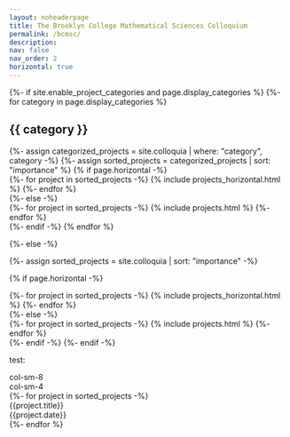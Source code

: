 ```yaml
---
layout: noheaderpage
title: The Brooklyn College Mathematical Sciences Colloquium
permalink: /bcmsc/
description: 
nav: false
nav_order: 2
horizontal: true
---
```

<!-- pages/bcmsc.md -->
<div class="projects">
{%- if site.enable_project_categories and page.display_categories %}
  <!-- Display categorized projects -->
  {%- for category in page.display_categories %}
  <h2 class="category">{{ category }}</h2>
  {%- assign categorized_projects = site.colloquia | where: "category", category -%}
  {%- assign sorted_projects = categorized_projects | sort: "importance" %}
  <!-- Generate cards for each project -->
  {% if page.horizontal -%}
  <div class="container">
    <div class="row">
    {%- for project in sorted_projects -%}
      {% include projects_horizontal.html %}
    {%- endfor %}
    </div>
  </div>
  {%- else -%}
  <div class="grid">
    {%- for project in sorted_projects -%}
      {% include projects.html %}
    {%- endfor %}
  </div>
  {%- endif -%}
  {% endfor %}

{%- else -%}
<!-- Display projects without categories -->
  {%- assign sorted_projects = site.colloquia | sort: "importance" -%}
  <!-- Generate cards for each project -->
  {% if page.horizontal -%}
  <div class="container">
    <div class="row">
    {%- for project in sorted_projects -%}
      {% include projects_horizontal.html %}
    {%- endfor %}
    </div>
  </div>
  {%- else -%}
  <div class="grid">
    {%- for project in sorted_projects -%}
      {% include projects.html %}
    {%- endfor %}
  </div>
  {%- endif -%}
{%- endif -%}



test:

<div class="row">
 <div class="col-sm-8">col-sm-8</div>
 <div class="col-sm-4">col-sm-4</div>
</div>
 {%- for project in sorted_projects -%}
    <div class="row">
 <div class="col-sm-8">{{project.title}}</div>
 <div class="col-sm-4">{{project.date}}
 </div>
{%- endfor %}
</div>


</div>
